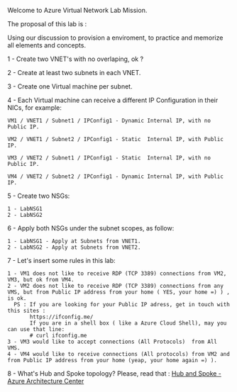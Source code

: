 Welcome to Azure Virtual Network Lab Mission. 

The proposal of this lab is : 

Using our discussion to provision a enviroment, to practice and memorize all elements and concepts. 

1 - Create two VNET's with no overlaping, ok ?

2 - Create at least two subnets in each VNET.

3 - Create one Virtual machine per subnet.

4 - Each Virtual machine can receive a different IP Configuration in their NICs, for example: 

    VM1 / VNET1 / Subnet1 / IPConfig1 - Dynamic Internal IP, with no Public IP. 
    
    VM2 / VNET1 / Subnet2 / IPConfig1 - Static  Internal IP, with Public IP. 
    
    VM3 / VNET2 / Subnet1 / IPConfig1 - Static  Internal IP, with no Public IP. 
    
    VM4 / VNET2 / Subnet2 / IPConfig1 - Dynamic Internal IP, with Public IP. 
    

5 - Create two NSGs:
   
    1 - LabNSG1
    2 - LabNSG2 
    
6 - Apply both NSGs under the subnet scopes, as follow:
    
    1 - LabNSG1 - Apply at Subnets from VNET1. 
    2 - LabNSG2 - Apply at Subnets from VNET2. 
    
7 - Let's insert some rules in this lab:
    
    1 - VM1 does not like to receive RDP (TCP 3389) connections from VM2, VM3, but ok from VM4. 
    2 - VM2 does not like to receive RDP (TCP 3389) connections from any VMS, but from Public IP address from your home ( YES, your home =) ) , is ok. 
      PS : If you are looking for your Public IP adress, get in touch with this sites : 
           https://ifconfig.me/
           If you are in a shell box ( like a Azure Cloud Shell), may you can use that line:
           # curl ifconfig.me 
    3 - VM3 would like to accept connections (All Protocols)  from All VMS. 
    4 - VM4 would like to receive connections (All protocols) from VM2 and from Public IP address from your home (yeap, your home again =) ). 
    
 8 - What's Hub and Spoke topology?
     Please, read that : [Hub and Spoke - Azure Architecture Center]([url](https://learn.microsoft.com/en-us/azure/architecture/reference-architectures/hybrid-networking/hub-spoke))
